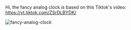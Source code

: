 Hi, the fancy analog clock is based on this Tiktok's video: https://vt.tiktok.com/ZSrDLBYDK/

![fancy-analog-clock](https://github.com/user-attachments/assets/a1cf3541-77c1-4e65-a81b-0d3bc61e89a3)

